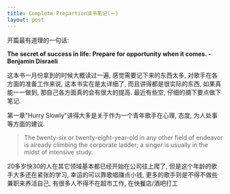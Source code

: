 ```yaml
---
title: Complete Prepartion读书笔记(一)
layout: post
---
```

开篇最有道理的一句话:

**The secret of success in life: Prepare for opportunity when it comes. - Benjamin Disraeli**

这本书一月份拿到的时候大概读过一遍, 感觉需要记下来的东西太多, 对歌手在各方面的准备工作来说, 这本书实在是太详细了, 而且讲得都是很实际的东西, 如果真能一一做到, 那自己各方面真的会有很大的提高. 最近有些空, 仔细的摘下要点做下笔记.

第一章"Hurry Slowly"讲得大多是关于作为一个青年歌手在心理, 态度, 为人处事等方面的建议. 

>The twenty-six or twenty-eight-year-old in any other field of endeavor is already climbing the corporate ladder; a singer is usually in the midst of intensive study.

20多岁快30的人在其它领域基本都已经开始在公司往上爬了, 但是这个年龄的歌手大多还在紧张的学习, 幸运的可以靠歌唱赚点小钱, 更多的歌手则是不得不做些兼职来养活自己, 有很多人不得不在超市工作, 在快餐店/酒吧打工
